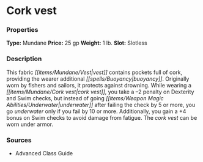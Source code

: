 ﻿---
Title: "Cork vest"
Type: "Mundane"
Price: "25 gp"
Weight: "1 lb."
Slot: "Slotless"
Description: |
  "This fabric vest contains pockets full of cork, providing the wearer additional buoyancy. Originally worn by fishers and sailors, it protects against drowning. While wearing a cork vest, you take a –2 penalty on Dexterity and Swim checks, but instead of going underwater after failing the check by 5 or more, you go underwater only if you fail by 10 or more. Additionally, you gain a +4 bonus on Swim checks to avoid damage from fatigue. The cork vest can be worn under armor."
Sources: "['Advanced Class Guide']"
---

# Cork vest

### Properties

**Type:** Mundane **Price:** 25 gp **Weight:** 1 lb. **Slot:** Slotless

### Description

This fabric _[[items/Mundane/Vest|vest]]_ contains pockets full of cork, providing the wearer additional _[[spells/Buoyancy|buoyancy]]_. Originally worn by fishers and sailors, it protects against drowning. While wearing a _[[items/Mundane/Cork vest|cork vest]]_, you take a –2 penalty on Dexterity and Swim checks, but instead of going _[[items/Weapon Magic Abilities/Underwater|underwater]]_ after failing the check by 5 or more, you go _underwater_ only if you fail by 10 or more. Additionally, you gain a +4 bonus on Swim checks to avoid damage from fatigue. The _cork vest_ can be worn under armor.

### Sources

* Advanced Class Guide